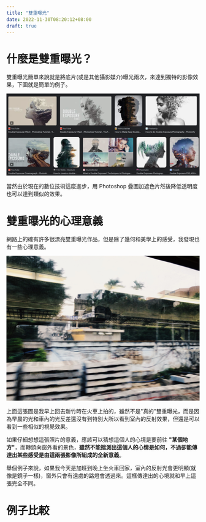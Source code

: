 ```yaml
---
title: "雙重曝光"
date: 2022-11-30T08:20:12+08:00
draft: true
---
```


# 什麼是雙重曝光？
雙重曝光簡單來說就是將底片(或是其他攝影媒介)曝光兩次，來達到獨特的影像效果，下圖就是簡單的例子。

![](/images/double-exposure_0.png)

當然由於現在的數位技術這麼進步，用 Photoshop 疊圖加遮色片然後降低透明度也可以達到類似的效果。

# 雙重曝光的心理意義

網路上的確有許多很漂亮雙重曝光作品，但是除了幾何和美學上的感受，我發現也有一些心理意義。

![](/images/double-exposure_1.jpg)

上面這張圖是我早上回去新竹時在火車上拍的，雖然不是"真的"雙重曝光，而是因為早晨的光和車內的光反差還沒有到特別大所以看到室內的反射效果，但還是可以看到一些相似的視覺效果。

如果仔細想想這張照片的意義，應該可以猜想這個人的心境是要前往 **"某個地方"**，而轉頭向窗外看的景色，**雖然不能揣測出這個人的心情是如何，不過卻能傳達出某些感受是由這兩張影像所組成的全新意義**。

舉個例子來說，如果我今天是加班到晚上坐火車回家，室內的反射光會更明顯(就像是鏡子一樣)，窗外只會有遠處的路燈會透過來。這樣傳達出的心境就和早上這張完全不同。

# 例子比較


